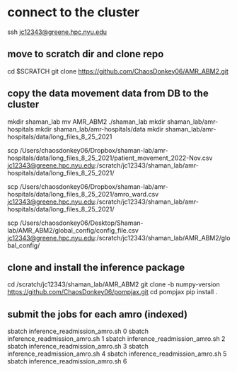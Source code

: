 # connect to the cluster

ssh jc12343@greene.hpc.nyu.edu

## move to scratch dir and clone repo

cd $SCRATCH
git clone https://github.com/ChaosDonkey06/AMR_ABM2.git

## copy the data movement data from DB to the cluster
mkdir shaman_lab
mv AMR_ABM2 ./shaman_lab
mkdir shaman_lab/amr-hospitals
mkdir shaman_lab/amr-hospitals/data
mkdir shaman_lab/amr-hospitals/data/long_files_8_25_2021

scp /Users/chaosdonkey06/Dropbox/shaman-lab/amr-hospitals/data/long_files_8_25_2021/patient_movement_2022-Nov.csv jc12343@greene.hpc.nyu.edu:/scratch/jc12343/shaman_lab/amr-hospitals/data/long_files_8_25_2021/

scp /Users/chaosdonkey06/Dropbox/shaman-lab/amr-hospitals/data/long_files_8_25_2021/amro_ward.csv jc12343@greene.hpc.nyu.edu:/scratch/jc12343/shaman_lab/amr-hospitals/data/long_files_8_25_2021/

scp /Users/chaosdonkey06/Desktop/Shaman-lab/AMR_ABM2/global_config/config_file.csv jc12343@greene.hpc.nyu.edu:/scratch/jc12343/shaman_lab/AMR_ABM2/global_config/

## clone and install the inference package
cd /scratch/jc12343/shaman_lab/AMR_ABM2
git clone -b numpy-version https://github.com/ChaosDonkey06/pompjax.git
cd pompjax
pip install .


## submit the jobs for each amro (indexed)
sbatch inference_readmission_amro.sh 0
sbatch inference_readmission_amro.sh 1
sbatch inference_readmission_amro.sh 2
sbatch inference_readmission_amro.sh 3
sbatch inference_readmission_amro.sh 4
sbatch inference_readmission_amro.sh 5
sbatch inference_readmission_amro.sh 6

